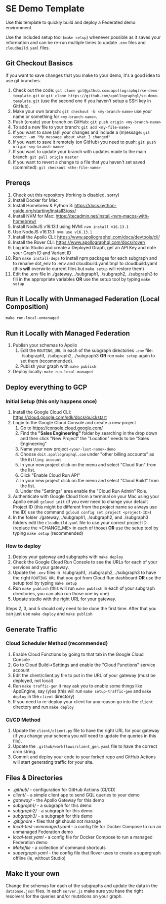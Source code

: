 # SE Demo Template

Use this template to quickly build and deploy a Federated demo environment.

Use the included setup tool (`make setup`) whenever possible as it saves
your information and can be re-run multiple times to update `.env` files
and `cloudbuild.yaml` files. 

## Git Checkout Basiscs

If you want to save changes that you make to your demo, it's a good idea
to use git branches.

 1. Check out the code: `git clone git@github.com:apollographql/se-demo-template.git` or `git clone https://github.com/apollographql/se-demo-template.git` (use the second one if you haven't setup a SSH key in GitHub).
 2. Make your own branch: `git checkout -b <my-branch-name>` use your name or something for `<my-branch-name>`.
 3. Push (create) your branch on GitHub: `git push origin <my-branch-name>`
 4. To add a new file to your branch: `git add <my-file-name>`
 5. If you want to save (a)ll your changes and include a (m)essage: `git commit -am "My message about what I changed"`
 6. If you want to save it remotely (on GitHub) you need to push: `git push origin <my-branch-name>`
 7. If you want to update your branch with updates made to the main branch: `git pull origin master`
 8. If you want to revert a change to a file that you haven't set saved (commited): `git checkout <the-file-name>`

## Prereqs

 1. Check out this repository (forking is disabled, sorry)
 2. Install Docker for Mac
 3. Install Homebrew & Python 3: https://docs.python-guide.org/starting/install3/osx/
 4. Install NVM for Mac: https://tecadmin.net/install-nvm-macos-with-homebrew/ 
 5. Install NodeJS v16.13.1 using NVM: `nvm install v16.13.1`
 6. Use NodeJS v16.13.1: `nvm use v16.13.1`
 7. Install the Apollo CLI: https://www.apollographql.com/docs/devtools/cli/
 8. Install the Rover CLI: https://www.apollographql.com/docs/rover/
 9. Log into Studio and create a Deployed Graph, get an API Key and note your Graph ID and Variant ID
 10. Run `make install-deps` to install npm packages for each subgraph and to rename dot_env to .env and cloudbuild.yaml.tmpl to cloudbuild.yaml (this __will__ overwrite current files but `make setup` will restore them)
 11. Edit the .env file in ./gateway, ./subgraph1, ./subgraph2, ./subgraph3 to fill in the appropriate variables __OR__ use the setup tool by typing `make setup`

## Run it Locally with Unmanaged Federation (Local Composition)

`make run-local-unmanaged`

## Run it Locally with Managed Federation

 1. Publish your schemas to Apollo
    1. Edit the `ROUTING_URL` in each of the subgraph directories `.env` file:  ./subgraph1, ./subgraph2, ./subgraph3 __OR__ run `make setup` again to set them (recommended).
    2. Publish your graph with `make publish`
 2. Deploy locally: `make run-local-managed`

## Deploy everything to GCP

### Initial Setup (this only happens once)

 1. Install the Google Cloud CLI: https://cloud.google.com/sdk/docs/quickstart
 2. Login to the Google Cloud Console and create a new project
    1. Go to https://console.cloud.google.com/
    2. Find the __"Sales Engineering"__ folder by searching in the drop down and then click "New Project" the "Location" needs to be "Sales Engineering"
    3. Name your new project `<your-last-name>-demo`
    4. Choose `doit.apollographql.com` under "other billing accounts" as the `Billing account`
    5. In your new project click on the menu and select "Cloud Run" from the list.
    6. Click "Enable Cloud Run API"
    7. In your new project click on the menu and select "Cloud Build" from the list.
    8. Under the "Settings" area enable the "Cloud Run Admin" Role.
 3. Authenticate with Google Cloud from a terminal on your Mac using your Apollo email: `gcloud init` (if you ever need to change your default Project ID (this might be different from the project name so always use the ID) use the command `gcloud config set project <project-ID>`)
 4. In the folder ./gateway, ./subgraph1, ./subgraph2, and ./subgraph3 folders edit the `cloudbuild.yaml` file to use your correct project ID (replace the <CHANGE_ME> in each of those) __OR__ use the setup tool by typing `make setup` (recommended)

### How to deploy

 1. Deploy your gateway and subgraphs with `make deploy`
 2. Check the Google Cloud Run Console to see the URLs for each of your services and your gateway.
 3. Update the `.env` files in ./subgraph1, ./subgraph2, ./subgraph3 to have the right `ROUTING_URL` that you got from Cloud Run dashboard __OR__ use the setup tool by typing `make setup`
 4. Run `make publish` (this will run `make publish` in each of your subgraph directories, you can also run those one by one)
 5. Update studio with the right URL for your gateway.

 Steps 2, 3, and 5 should only need to be done the first time.  After that you can just use `make deploy` and `make publish`

## Generate Traffic

### Cloud Scheduler Method (recommended)

 1. Enable Cloud Functions by going to that tab in the Google Cloud Console
 2. Go to Cloud Build->Settings and enable the "Cloud Functions" service account
 3. Edit the client/client.py file to put in the URL of your gateway (must be deployed, not local)
 4. Run `make traffic-gen` it may ask you to enable some things like AppEngine, say (y)es (this will run `make setup-traffic-gen` and `make deploy` in the `client` directory)
 5. If you need to re-deploy your client for any reason go into the `client` directory and run `make deploy`

### CI/CD Method

 1. Update the `client/client.py` file to have the right URL for your gateway (if you change your schema you will need to update the queries in this file).
 2. Update the `.github/workflows/client_gen.yaml` file to have the correct cron string.
 3. Commit and deploy your code to your forked repo and GitHub Actions will start generating traffic for your site.


## Files & Directories

 * _.github/_ - configuration for GitHub Actions (CI/CD)
 * _client/_ - a simple client app to send GQL queries to your demo
 * _gateway/_ - the Apollo Gateway for this demo
 * _subgraph1/_ - a subgraph for this demo
 * _subgraph2/_ - a subgraph for this demo
 * _subgraph3/_ - a subgraph for this demo
 * _.gitignore_ - files that git should not manage
 * _local-test-unmanaged.yaml_ - a config file for Docker Compose to run an unmanaged Federation demo
 * _local-test.yaml_ - a config file for Docker Compose to run a managed Federation demo
 * _Makefile_ - a collection of command shortcuts
 * _supergraph.yaml_ - the config file that Rover uses to create a supergraph offline (ie, without Studio)

## Make it your own

Change the schemas for each of the subgraphs and update the data in the `database.json` files.  In each `server.js` make sure you have the right resolvers for the queries and/or mutations on your graph. 